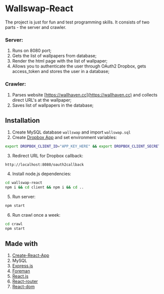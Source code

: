 # Wallswap-React

The project is just for fun and test programming skills. It consists of two parts - the server and crawler.

### Server:
1. Runs on 8080 port;
2. Gets the list of wallpapers from database;
3. Render the html page with the list of wallpaper;
4. Allows you to authenticate the user through OAuth2 Dropbox, gets access_token and stores the user in a database;

### Crawler:
1. Parses website [https://wallhaven.cc](https://wallhaven.cc) and collects direct URL's at the wallpaper;
2. Saves list of wallpapers in the database;

## Installation
1. Create MySQL database `wallswap` and import `wallswap.sql`
2. Create [Dropbox App](https://www.dropbox.com/developers/apps/create) and set environment variables:
```bash
export DROPBOX_CLIENT_ID="APP_KEY_HERE" && export DROPBOX_CLIENT_SECRET="APP_SECRET_HERE" 
```

3. Redirect URL for Dropbox callback:
```
http://localhost:8080/oauth2callback
```

4. Install node.js dependencies:
```bash
cd wallswap-react
npm i && cd client && npm i && cd ..
```

5. Run server:
```bash
npm start
```

6. Run crawl once a week:
```bash
cd crawl
npm start
```

## Made with
1. [Create-React-App](https://github.com/facebookincubator/create-react-app)
2. MySQL
3. [Express.js](http://expressjs.com/)
4. [Foreman](https://github.com/strongloop/node-foreman)
5. [React.js](https://facebook.github.io/react)
5. [React-router](https://github.com/ReactTraining/react-router)
5. [React-dom](https://www.npmjs.com/package/react-dom)
